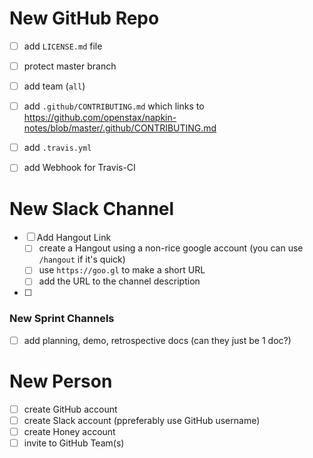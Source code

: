 # New GitHub Repo

- [ ] add `LICENSE.md` file
- [ ] protect master branch
- [ ] add team (`all`)
- [ ] add `.github/CONTRIBUTING.md` which links to https://github.com/openstax/napkin-notes/blob/master/.github/CONTRIBUTING.md
- [ ] add `.travis.yml`
- [ ] add Webhook for Travis-CI


# New Slack Channel

- [ ] Add Hangout Link
  - [ ] create a Hangout using a non-rice google account (you can use `/hangout` if it's quick)
  - [ ] use `https://goo.gl` to make a short URL
  - [ ] add the URL to the channel description
- [ ] 

### New Sprint Channels

- [ ] add planning, demo, retrospective docs (can they just be 1 doc?)


# New Person

- [ ] create GitHub account
- [ ] create Slack account (ppreferably use GitHub username)
- [ ] create Honey account
- [ ] invite to GitHub Team(s)
